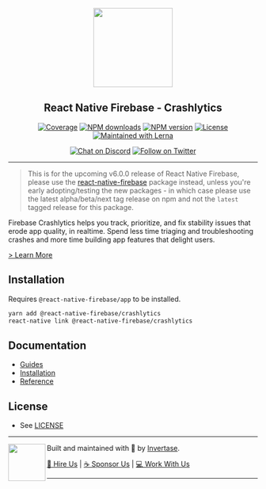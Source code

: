 <p align="center">
  <a href="https://invertase.io/oss/react-native-firebase">
    <img width="160px" src="https://i.imgur.com/JIyBtKW.png"><br/>
  </a>
  <h2 align="center">React Native Firebase - Crashlytics</h2>
</p>

<p align="center">
  <a href="https://api.rnfirebase.io/coverage/crashlytics/detail"><img src="https://api.rnfirebase.io/coverage/crashlytics/badge?style=flat-square" alt="Coverage"></a>
  <a href="https://www.npmjs.com/package/@react-native-firebase/crashlytics"><img src="https://img.shields.io/npm/dm/@react-native-firebase/crashlytics.svg?style=flat-square" alt="NPM downloads"></a>
  <a href="https://www.npmjs.com/package/@react-native-firebase/crashlytics"><img src="https://img.shields.io/npm/v/@react-native-firebase/crashlytics.svg?style=flat-square" alt="NPM version"></a>
  <a href="/LICENSE"><img src="https://img.shields.io/npm/l/react-native-firebase.svg?style=flat-square" alt="License"></a>
  <a href="https://lerna.js.org/"><img src="https://img.shields.io/badge/maintained%20with-lerna-cc00ff.svg?style=flat-square" alt="Maintained with Lerna"></a>
</p>

<p align="center">
  <a href="https://invertase.link/discord"><img src="https://img.shields.io/discord/295953187817521152.svg?style=flat-square&colorA=7289da&label=Chat%20on%20Discord" alt="Chat on Discord"></a>
  <a href="https://twitter.com/rnfirebase"><img src="https://img.shields.io/twitter/follow/rnfirebase.svg?style=flat-square&colorA=1da1f2&colorB=&label=Follow%20on%20Twitter" alt="Follow on Twitter"></a>
</p>

---

> This is for the upcoming v6.0.0 release of React Native Firebase, please use the [react-native-firebase](https://www.npmjs.com/package/react-native-firebase) package instead, unless you're early adopting/testing the new packages - in which case please use the latest alpha/beta/next tag release on npm and not the `latest` tagged release for this package.

Firebase Crashlytics helps you track, prioritize, and fix stability issues that erode app quality, in realtime. Spend less time triaging and troubleshooting crashes and more time building app features that delight users.

[> Learn More](https://firebase.google.com/products/crashlytics/)

## Installation

Requires `@react-native-firebase/app` to be installed.

```bash
yarn add @react-native-firebase/crashlytics
react-native link @react-native-firebase/crashlytics
```

## Documentation

- [Guides](https://invertase.io/oss/react-native-firebase/guides?tags=crashlytics)
- [Installation](https://invertase.io/oss/react-native-firebase/v6/crashlytics)
- [Reference](https://invertase.io/oss/react-native-firebase/v6/crashlytics/reference)

## License

- See [LICENSE](/LICENSE)

---

<p>
  <img align="left" width="75px" src="https://static.invertase.io/assets/invertase-logo-small.png"> 
  <p align="left">  
    Built and maintained with 💛 by <a href="https://invertase.io">Invertase</a>.
  </p>
  <p align="left">  
    <a href="https://invertase.io/hire-us">💼 Hire Us</a> | 
    <a href="https://opencollective.com/react-native-firebase">☕️ Sponsor Us</a> | 
    <a href="https://opencollective.com/jobs">‍💻 Work With Us</a>
  </p>
</p>

---
